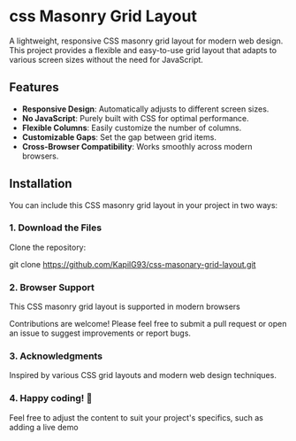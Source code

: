 # css Masonry Grid Layout

A lightweight, responsive CSS masonry grid layout for modern web design. This project provides a flexible and easy-to-use grid layout that adapts to various screen sizes without the need for JavaScript.

## Features

- **Responsive Design**: Automatically adjusts to different screen sizes.
- **No JavaScript**: Purely built with CSS for optimal performance.
- **Flexible Columns**: Easily customize the number of columns.
- **Customizable Gaps**: Set the gap between grid items.
- **Cross-Browser Compatibility**: Works smoothly across modern browsers.

## Installation

You can include this CSS masonry grid layout in your project in two ways:

### 1. Download the Files

Clone the repository:

git clone https://github.com/KapilG93/css-masonary-grid-layout.git

### 2. Browser Support
This CSS masonry grid layout is supported in modern browsers

Contributions are welcome! Please feel free to submit a pull request or open an issue to suggest improvements or report bugs.

### 3. Acknowledgments
Inspired by various CSS grid layouts and modern web design techniques.

### 4. Happy coding! 🎉

Feel free to adjust the content to suit your project's specifics, such as adding a live demo
